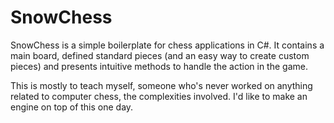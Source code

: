 # SnowChess

SnowChess is a simple boilerplate for chess applications in C#. It contains a main board, defined standard pieces (and an easy way to create custom pieces) and presents intuitive methods to handle the action in the game.

This is mostly to teach myself, someone who's never worked on anything related to computer chess, the complexities involved. I'd like to make an engine on top of this one day.
